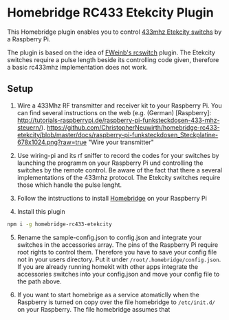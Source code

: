 # Homebridge RC433 Etekcity Plugin

This Homebridge plugin enables you to control [433mhz Etekcity switchs](https://www.amazon.de/dp/B016I3TZ58/ref=wl_it_dp_o_pC_nS_ttl?_encoding=UTF8&colid=3NEM5I6QUP4AR&coliid=I166WF1IKFO0FK) by a Raspberry Pi.

[Switches]: https://raw.githubusercontent.com/ChristopherNeuwirth/homebridge-rc433-etekcity/master/docs/71FyoY6RWWL._SL1500_.jpg "Etekcity Switches"

The plugin is based on the idea of [FWeinb's rcswitch](https://github.com/FWeinb/homebridge-rcswitch) plugin.
The Etekcity switches require a pulse length beside its controlling code given, therefore a basic rc433mhz
implementation does not work.

## Setup

1) Wire a 433Mhz RF transmitter and receiver kit to your Raspberry Pi. You can find several instructions on the
web (e.g. (German)
[Raspberry]: http://tutorials-raspberrypi.de/raspberry-pi-funksteckdosen-433-mhz-steuern/).
https://github.com/ChristopherNeuwirth/homebridge-rc433-etekcity/blob/master/docs/raspberry-pi-funksteckdosen_Steckplatine-678x1024.png?raw=true "Wire your transmitter"

2) Use wiring-pi and its rf sniffer to record the codes for your switches by launching the programm on your
Raspberry Pi und controlling the switches by the remote control. Be aware of the fact that there a several
implementations of the 433mhz protocol. The Etekcity switches require those which handle the pulse lenght.

3) Follow the intstructions to install [Homebridge](https://github.com/nfarina/homebridge/wiki/Running-HomeBridge-on-a-Raspberry-Pi) on your Raspberry Pi

4) Install this plugin

```bash
npm i -g homebridge-rc433-etekcity
```

5) Rename the sample-config.json to config.json and integrate your switches in the accessories array. The pins
of the Raspberry Pi require root rights to control them. Therefore you have to save your config file not
in your users directory. Put it under `/root/.homebridge/config.json`.
If you are already running homekit with other apps integrate the accessories switches into your config.json
and move your config file to the path above.

6) If you want to start homebrige as a service atomaticlly when the Raspberry is turned on copy over
the file homebridge to `/etc/init.d/` on your Raspberry. The file homebridge assumes that
